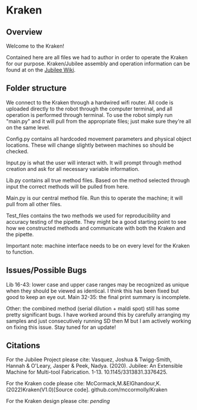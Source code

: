 # Kraken

## Overview
Welcome to the Kraken! 

Contained here are all files we had to author in order to operate the Kraken for our purpose. Kraken/Jubilee assembly and operation information can be found at on the [Jubilee Wiki](https://jubilee3d.com/index.php?title=Main_Page). 

## Folder structure
We connect to the Kraken through a hardwired wifi router. All code is uploaded directly to the robot through the computer terminal, and all operation is performed through terminal. To use the robot simply run "main.py" and it will pull from the appropriate files; just make sure they're all on the same level. 

Config.py contains all hardcoded movement parameters and physical object locations. These will change slightly between machines so should be checked.

Input.py is what the user will interact with. It will prompt through method creation and ask for all necessary variable information.

Lib.py contains all true method files. Based on the method selected through input the correct methods will be pulled from here. 

Main.py is our central method file. Run this to operate the machine; it will pull from all other files.

Test_files contains the two methods we used for reproducibility and accuracy testing of the pipette. They might be a good starting point to see how we constructed methods and communicate with both the Kraken and the pipette.

Important note: machine interface needs to be on every level for the Kraken to function.

## Issues/Possible Bugs
Lib 16-43: lower case and upper case ranges may be recognized as unique when they should be viewed as identical. I think this has been fixed but good to keep an eye out.
Main 32-35: the final print summary is incomplete.

Other: the combined method (serial dilution + maldi spot) still has some pretty significant bugs. I have worked around this by carefully arranging my samples and just consecutively running SD then M but I am actively working on fixing this issue. Stay tuned for an update!

## Citations
For the Jubilee Project please cite:
    Vasquez, Joshua & Twigg-Smith, Hannah & O'Leary, Jasper & Peek, Nadya. (2020). Jubilee: An Extensible Machine for Multi-tool Fabrication. 1-13.             10.1145/3313831.3376425. 
    
For the Kraken code please cite:
    McCormack,M.&ElGhandour,K.(2022)Kraken(V1.0)[Source code]. github.com/mccormolly/Kraken
    
For the Kraken design please cite:
    *pending*
